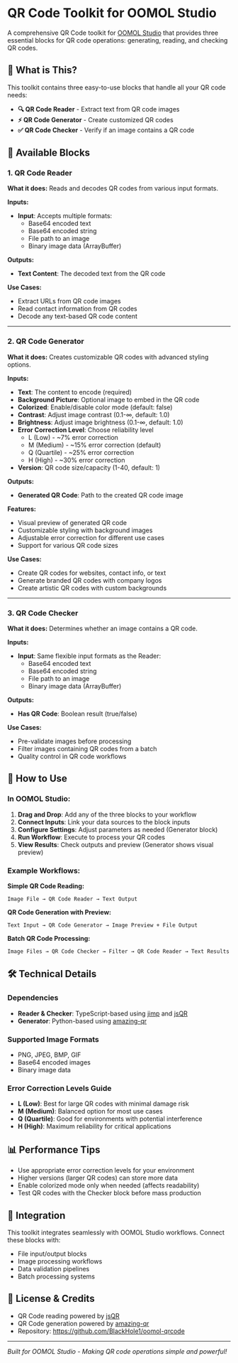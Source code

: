 # QR Code Toolkit for OOMOL Studio

A comprehensive QR Code toolkit for [OOMOL Studio](https://oomol.com/) that provides three essential blocks for QR code operations: generating, reading, and checking QR codes.

## 📱 What is This?

This toolkit contains three easy-to-use blocks that handle all your QR code needs:

- **🔍 QR Code Reader** - Extract text from QR code images
- **⚡ QR Code Generator** - Create customized QR codes
- **✅ QR Code Checker** - Verify if an image contains a QR code

## 🧩 Available Blocks

### 1. QR Code Reader

**What it does:** Reads and decodes QR codes from various input formats.

**Inputs:**
- **Input**: Accepts multiple formats:
  - Base64 encoded text
  - Base64 encoded string  
  - File path to an image
  - Binary image data (ArrayBuffer)

**Outputs:**
- **Text Content**: The decoded text from the QR code

**Use Cases:**
- Extract URLs from QR code images
- Read contact information from QR codes
- Decode any text-based QR code content

---

### 2. QR Code Generator

**What it does:** Creates customizable QR codes with advanced styling options.

**Inputs:**
- **Text**: The content to encode (required)
- **Background Picture**: Optional image to embed in the QR code
- **Colorized**: Enable/disable color mode (default: false)
- **Contrast**: Adjust image contrast (0.1-∞, default: 1.0)
- **Brightness**: Adjust image brightness (0.1-∞, default: 1.0)  
- **Error Correction Level**: Choose reliability level
  - L (Low) - ~7% error correction
  - M (Medium) - ~15% error correction (default)
  - Q (Quartile) - ~25% error correction
  - H (High) - ~30% error correction
- **Version**: QR code size/capacity (1-40, default: 1)

**Outputs:**
- **Generated QR Code**: Path to the created QR code image

**Features:**
- Visual preview of generated QR code
- Customizable styling with background images
- Adjustable error correction for different use cases
- Support for various QR code sizes

**Use Cases:**
- Create QR codes for websites, contact info, or text
- Generate branded QR codes with company logos
- Create artistic QR codes with custom backgrounds

---

### 3. QR Code Checker

**What it does:** Determines whether an image contains a QR code.

**Inputs:**
- **Input**: Same flexible input formats as the Reader:
  - Base64 encoded text
  - Base64 encoded string
  - File path to an image
  - Binary image data (ArrayBuffer)

**Outputs:**
- **Has QR Code**: Boolean result (true/false)

**Use Cases:**
- Pre-validate images before processing
- Filter images containing QR codes from a batch
- Quality control in QR code workflows

## 🚀 How to Use

### In OOMOL Studio:

1. **Drag and Drop**: Add any of the three blocks to your workflow
2. **Connect Inputs**: Link your data sources to the block inputs
3. **Configure Settings**: Adjust parameters as needed (Generator block)
4. **Run Workflow**: Execute to process your QR codes
5. **View Results**: Check outputs and preview (Generator shows visual preview)

### Example Workflows:

**Simple QR Code Reading:**
```
Image File → QR Code Reader → Text Output
```

**QR Code Generation with Preview:**
```
Text Input → QR Code Generator → Image Preview + File Output
```

**Batch QR Code Processing:**
```
Image Files → QR Code Checker → Filter → QR Code Reader → Text Results
```

## 🛠 Technical Details

### Dependencies
- **Reader & Checker**: TypeScript-based using [jimp](https://www.npmjs.com/package/jimp) and [jsQR](https://github.com/cozmo/jsQR)
- **Generator**: Python-based using [amazing-qr](https://github.com/x-hw/amazing-qr)

### Supported Image Formats
- PNG, JPEG, BMP, GIF
- Base64 encoded images
- Binary image data

### Error Correction Levels Guide
- **L (Low)**: Best for large QR codes with minimal damage risk
- **M (Medium)**: Balanced option for most use cases  
- **Q (Quartile)**: Good for environments with potential interference
- **H (High)**: Maximum reliability for critical applications

## 📊 Performance Tips

- Use appropriate error correction levels for your environment
- Higher versions (larger QR codes) can store more data
- Enable colorized mode only when needed (affects readability)
- Test QR codes with the Checker block before mass production

## 🔧 Integration

This toolkit integrates seamlessly with OOMOL Studio workflows. Connect these blocks with:
- File input/output blocks
- Image processing workflows  
- Data validation pipelines
- Batch processing systems

## 📝 License & Credits

- QR Code reading powered by [jsQR](https://github.com/cozmo/jsQR)
- QR Code generation powered by [amazing-qr](https://github.com/x-hw/amazing-qr)
- Repository: https://github.com/BlackHole1/oomol-qrcode

---

*Built for OOMOL Studio - Making QR code operations simple and powerful!*